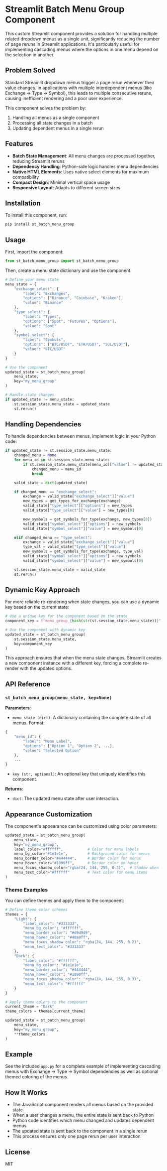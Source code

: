 # Streamlit Batch Menu Group Component

This custom Streamlit component provides a solution for handling multiple related dropdown menus as a single unit, significantly reducing the number of page reruns in Streamlit applications. It's particularly useful for implementing cascading menus where the options in one menu depend on the selection in another.

## Problem Solved

Standard Streamlit dropdown menus trigger a page rerun whenever their value changes. In applications with multiple interdependent menus (like Exchange → Type → Symbol), this leads to multiple consecutive reruns, causing inefficient rendering and a poor user experience.

This component solves the problem by:
1. Handling all menus as a single component
2. Processing all state changes in a batch
3. Updating dependent menus in a single rerun

## Features

- **Batch State Management**: All menu changes are processed together, reducing Streamlit reruns  
- **Dependency Handling**: Python-side logic handles menu dependencies  
- **Native HTML Elements**: Uses native select elements for maximum compatibility  
- **Compact Design**: Minimal vertical space usage  
- **Responsive Layout**: Adapts to different screen sizes  

## Installation

To install this component, run:

```bash
pip install st_batch_menu_group
```

## Usage

First, import the component:

```python
from st_batch_menu_group import st_batch_menu_group
```

Then, create a menu state dictionary and use the component:

```python
# Define your menu state
menu_state = {
    "exchange_select": {
        "label": "Exchanges",
        "options": ["Binance", "Coinbase", "Kraken"],
        "value": "Binance"
    },
    "type_select": {
        "label": "Types",
        "options": ["Spot", "Futures", "Options"],
        "value": "Spot"
    },
    "symbol_select": {
        "label": "Symbols",
        "options": ["BTC/USDT", "ETH/USDT", "SOL/USDT"],
        "value": "BTC/USDT"
    }
}

# Use the component
updated_state = st_batch_menu_group(
    menu_state,
    key="my_menu_group"
)

# Handle state changes
if updated_state != menu_state:
    st.session_state.menu_state = updated_state
    st.rerun()
```

## Handling Dependencies

To handle dependencies between menus, implement logic in your Python code:

```python
if updated_state != st.session_state.menu_state:
    changed_menu = None
    for menu_id in st.session_state.menu_state:
        if st.session_state.menu_state[menu_id]["value"] != updated_state[menu_id]["value"]:
            changed_menu = menu_id
            break

    valid_state = dict(updated_state)

    if changed_menu == "exchange_select":
        exchange = valid_state["exchange_select"]["value"]
        new_types = get_types_for_exchange(exchange)
        valid_state["type_select"]["options"] = new_types
        valid_state["type_select"]["value"] = new_types[0]

        new_symbols = get_symbols_for_type(exchange, new_types[0])
        valid_state["symbol_select"]["options"] = new_symbols
        valid_state["symbol_select"]["value"] = new_symbols[0]

    elif changed_menu == "type_select":
        exchange = valid_state["exchange_select"]["value"]
        type_val = valid_state["type_select"]["value"]
        new_symbols = get_symbols_for_type(exchange, type_val)
        valid_state["symbol_select"]["options"] = new_symbols
        valid_state["symbol_select"]["value"] = new_symbols[0]

    st.session_state.menu_state = valid_state
    st.rerun()
```

## Dynamic Key Approach

For more reliable re-rendering when state changes, you can use a dynamic key based on the current state:
```python
# Use a unique key for the component based on the state
component_key = f"menu_group_{hash(str(st.session_state.menu_state))}"

# Use the component with dynamic key
updated_state = st_batch_menu_group(
    st.session_state.menu_state,
    key=component_key
)
```
This approach ensures that when the menu state changes, Streamlit creates a new component instance with a different key, forcing a complete re-render with the updated options.

## API Reference

### `st_batch_menu_group(menu_state, key=None)`

**Parameters**:

- `menu_state (dict)`: A dictionary containing the complete state of all menus. Format:
```python
{
    "menu_id": {
        "label": "Menu Label",
        "options": ["Option 1", "Option 2", ...],
        "value": "Selected Option"
    },
    ...
}
```

- `key (str, optional)`: An optional key that uniquely identifies this component.

**Returns**:
- `dict`: The updated menu state after user interaction.

## Appearance Customization

The component's appearance can be customized using color parameters:

```python
updated_state = st_batch_menu_group(
    menu_state,
    key="my_menu_group",
    label_color="#ffffff",           # Color for menu labels
    menu_bg_color="#1e1e1e",         # Background color for menus
    menu_border_color="#444444",     # Border color for menus
    menu_hover_color="#1890ff",      # Border color on hover
    menu_focus_shadow_color="rgba(24, 144, 255, 0.3)",  # Shadow when focused
    menu_text_color="#ffffff"        # Text color for menu items
)
```

### Theme Examples

You can define themes and apply them to the component:

```python
# Define theme color schemes
themes = {
    "Light": {
        "label_color": "#333333",
        "menu_bg_color": "#ffffff",
        "menu_border_color": "#d9d9d9",
        "menu_hover_color": "#40a9ff",
        "menu_focus_shadow_color": "rgba(24, 144, 255, 0.2)",
        "menu_text_color": "#333333"
    },
    "Dark": {
        "label_color": "#ffffff",
        "menu_bg_color": "#1e1e1e",
        "menu_border_color": "#444444",
        "menu_hover_color": "#1890ff",
        "menu_focus_shadow_color": "rgba(24, 144, 255, 0.3)",
        "menu_text_color": "#ffffff"
    }
}

# Apply theme colors to the component
current_theme = "Dark"
theme_colors = themes[current_theme]

updated_state = st_batch_menu_group(
    menu_state,
    key="my_menu_group",
    **theme_colors
)
```

## Example

See the included `app.py` for a complete example of implementing cascading menus with Exchange → Type → Symbol dependencies as well as optional themed coloring of the menus.

## How It Works

- The JavaScript component renders all menus based on the provided state  
- When a user changes a menu, the entire state is sent back to Python  
- Python code identifies which menu changed and updates dependent menus  
- The updated state is sent back to the component in a single rerun  
- This process ensures only one page rerun per user interaction  

## License

MIT
